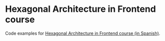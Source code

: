 # Hexagonal Architecture in Frontend course

Code examples for [Hexagonal Architecture in Frontend course (in Spanish)](https://pro.codely.com/library/arquitectura-hexagonal-en-frontend-197663/483637/about/).
